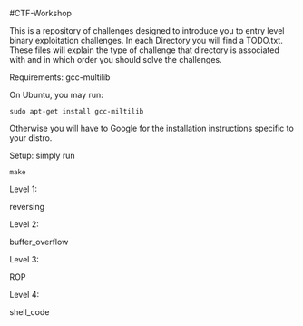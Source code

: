 #CTF-Workshop

This is a repository of challenges designed to introduce you to entry level binary exploitation challenges. In each Directory you will find a TODO.txt. These files will explain the type of challenge that directory is associated with and in which order you should solve the challenges.

Requirements:
    gcc-multilib

On Ubuntu, you may run:

    sudo apt-get install gcc-miltilib

Otherwise you will have to Google for the installation instructions specific to your distro.

Setup:
    simply run 
    
    make


Level 1:

reversing
    
Level 2: 

buffer_overflow

Level 3: 

ROP

Level 4:

shell_code

